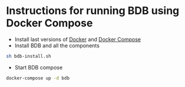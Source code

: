 # Instructions for running BDB using Docker Compose

* Install last versions of [Docker](https://docs.docker.com/install/) and [Docker Compose](https://github.com/docker/compose/releases)
* Install BDB and all the components
```bash
sh bdb-install.sh
```

* Start BDB compose
```bash
docker-compose up -d bdb
```






